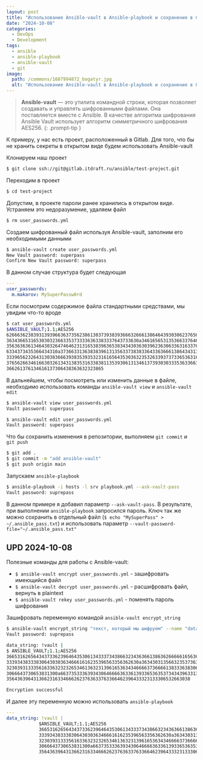 ```yaml
---
layout: post
title: "Использование Ansible-vault в Ansible-playbook и сохранение в Git"
date: "2024-10-08"
categories:
  - DevOps
  - Development
tags:
  - ansible
  - ansible-playbook
  - ansible-vault
  - git
image:
  path: /commons/1687994872_bogatyr.jpg
  alt: "Использование Ansible-vault в Ansible-playbook и сохранение в Git"
---
```


> **Ansible-vault** — это утилита командной строки, которая позволяет создавать и управлять шифрованными файлами. Она поставляется вместе с Ansible. В качестве алгоритма шифрования Ansible Vault использует алгоритм симметричного шифрования AES256.
{: .prompt-tip }

К примеру, у нас есть проект, расположенный в Gitlab.
Для того, что бы не хранить секреты в открытом виде будем использовать Ansible-vault

Клонируем наш проект
```sh
$ git clone ssh://git@gitlab.itdraft.ru/ansible/test-project.git
```

Переходим в проект
```sh
$ cd test-project
```

Допустим, в проекте пароли ранее хранились в открытом виде. Устраняем это недоразумение, удаляем файл
```sh
$ rm user_passwords.yml
```

Создаем шифрованный файл используя Ansible-vault, заполним его необходимыми данными
```sh
$ ansible-vault create user_passwords.yml
New Vault password: superpass
Confirm New Vault password: superpass
```

В данном случае структура будет следующая
```yaml
---
user_passwords:
  m.makarov: MySuperPassw0rd
```

Если посмотрим содержимое файла стандартными средствами, мы увидим что-то вроде
```sh
$ cat user_passwords.yml 
$ANSIBLE_VAULT;1.1;AES256
62666362383931393966363735623861303739383936663266613864643930306237656163356263
3634366531653030323663353733336363383337643733630a346165653135366337646432353865
35636363613464303264746462313165383963653834343036303962363063363163376538366234
6334373435366434310a373663313638383961313563373838336433636661386434313963663132
33396562326431303836663938353935323161656435303632353263393737336536316563366436
37656266346166303261343138353163383811353930613134613739303033353633663963663634
366261376134616137306438363632323865
```

В дальнейшем, чтобы посмотреть или изменить данные в файле, необходимо использовать команды `ansible-vault view` и `ansible-vault edit`
```sh
$ ansible-vault view user_passwords.yml
Vault password: superpass

$ ansible-vault edit user_passwords.yml
Vault password: superpass
```

Что бы сохранить изменения в репозитории, выполняем `git commit` и `git push`
```sh
$ git add .
$ git commit -m "add ansible-vault"
$ git push origin main
```

Запускаем `ansible-playbook`
```sh
$ ansible-playbook -i hosts -l srv playbook.yml --ask-vault-pass
Vault password: suprepass
```

В данном примере я добавил параметр `--ask-vault-pass`. В результате, при выполнении `ansible-playbook` запросился пароль.
Ключ так же можно сохранить в отдельный файл (`$ echo "MySuperPass" > ~/.ansible_pass.txt`) и использовать параметр `--vault-password-file="~/.ansible_pass.txt"`

## UPD 2024-10-08

Полезные команды для работы с Ansible-vault:
- `$ ansible-vault encrypt user_passwords.yml`  - зашифровать имеющийся файл
- `$ ansible-vault decrypt user_passwords.yml`  - расшифровать файл, вернуть в plaintext
- `$ ansible-vault rekey user_passwords.yml`  - поменять пароль шифрования

Зашифровать переменную командой `ansible-vault encrypt_string`
```sh
$ ansible-vault encrypt_string "текст, который мы шифруем" --name "data_string" --ask-vault-pass
Vault password: suprepass

data_string: !vault |
$ ANSIBLE_VAULT;1.1;AES256
36653162656434373362396464353061343337343866323436366138636266666165636163623337
3339343833383064303036346661616235396563356362630a363430313566323537363964663636
32303931333561633632323265346136323139616536343466663736666138333638306133653935
3066643730653831300a663735333639343064666636336139336536353734343963313032373338
35643639643136623163346662623763633763366462396433323133306532663038

Encryption successful
```

И далее эту переменную можно использовать `ansible-playbook`

```yaml
---
data_string: !vault |
            $ANSIBLE_VAULT;1.1;AES256
            36653162656434373362396464353061343337343866323436366138636266666165636163623337
            3339343833383064303036346661616235396563356362630a363430313566323537363964663636
            32303931333561633632323265346136323139616536343466663736666138333638306133653935
            3066643730653831300a663735333639343064666636336139336536353734343963313032373338
            35643639643136623163346662623763633763366462396433323133306532663038
```
